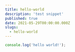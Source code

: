 ```yaml
---
title: hello-world
description: 'test snippet'
published: true
date: 2021-05-29T00:00:00.000Z
slugs:
  - hello-world
---
```


```javascript
console.log('hello world!');
```
